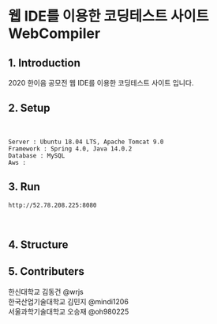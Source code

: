 # 웹 IDE를 이용한 코딩테스트 사이트 WebCompiler

## 1. Introduction
2020 한이음 공모전 웹 IDE를 이용한 코딩테스트 사이트 입니다.

## 2. Setup

</br>
    
    Server : Ubuntu 18.04 LTS, Apache Tomcat 9.0
    Framework : Spring 4.0, Java 14.0.2
    Database : MySQL
    Aws : 

## 3. Run
    http://52.78.208.225:8080

</br>

## 4. Structure



## 5. Contributers

한신대학교 김동건 @wrjs<br> 
한국산업기술대학교 김민지 @mindi1206<br>
서울과학기술대학교 오승재 @oh980225<br>